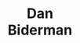 ---
layout: page
title: <b>Dan</b> <br> Biderman
description: Stanford University
img: assets/img/dan_biderman.jpg
redirect: https://dan-biderman.netlify.app/
importance: 7
category: organizer
---